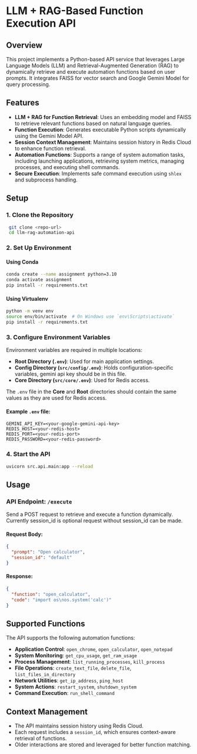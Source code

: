# LLM + RAG-Based Function Execution API

## Overview
This project implements a Python-based API service that leverages Large Language Models (LLM) and Retrieval-Augmented Generation (RAG) to dynamically retrieve and execute automation functions based on user prompts. It integrates FAISS for vector search and Google Gemini Model for query processing.

## Features
- **LLM + RAG for Function Retrieval**: Uses an embedding model and FAISS to retrieve relevant functions based on natural language queries.
- **Function Execution**: Generates executable Python scripts dynamically using the Gemini Model API.
- **Session Context Management**: Maintains session history in Redis Cloud to enhance function retrieval.
- **Automation Functions**: Supports a range of system automation tasks, including launching applications, retrieving system metrics, managing processes, and executing shell commands.
- **Secure Execution**: Implements safe command execution using `shlex` and subprocess handling.

## Setup
### 1. Clone the Repository
```bash
 git clone <repo-url>
 cd llm-rag-automation-api
```

### 2. Set Up Environment
#### Using Conda
```bash
conda create --name assignment python=3.10
conda activate assignment
pip install -r requirements.txt
```

#### Using Virtualenv
```bash
python -m venv env
source env/bin/activate  # On Windows use `env\Scripts\activate`
pip install -r requirements.txt
```

### 3. Configure Environment Variables
Environment variables are required in multiple locations:
- **Root Directory (`.env`)**: Used for main application settings.
- **Config Directory (`src/config/.env`)**: Holds configuration-specific variables, gemini api key should be in this file.
- **Core Directory (`src/core/.env`)**: Used for Redis access.

The `.env` file in the **Core** and **Root** directories should contain the same values as they are used for Redis access.

#### Example `.env` file:
```
GEMINI_API_KEY=<your-google-gemini-api-key>
REDIS_HOST=<your-redis-host>
REDIS_PORT=<your-redis-port>
REDIS_PASSWORD=<your-redis-password>
```

### 4. Start the API
```bash
uvicorn src.api.main:app --reload
```

## Usage
### API Endpoint: `/execute`
Send a POST request to retrieve and execute a function dynamically.
Currently session_id is optional request without session_id can be made.
#### Request Body:
```json
{
  "prompt": "Open calculator",
  "session_id": "default"
}
```

#### Response:
```json
{
  "function": "open_calculator",
  "code": "import os\nos.system('calc')"
}
```

## Supported Functions
The API supports the following automation functions:
- **Application Control**: `open_chrome`, `open_calculator`, `open_notepad`
- **System Monitoring**: `get_cpu_usage`, `get_ram_usage`
- **Process Management**: `list_running_processes`, `kill_process`
- **File Operations**: `create_text_file`, `delete_file`, `list_files_in_directory`
- **Network Utilities**: `get_ip_address`, `ping_host`
- **System Actions**: `restart_system`, `shutdown_system`
- **Command Execution**: `run_shell_command`

## Context Management
- The API maintains session history using Redis Cloud.
- Each request includes a `session_id`, which ensures context-aware retrieval of functions.
- Older interactions are stored and leveraged for better function matching.
